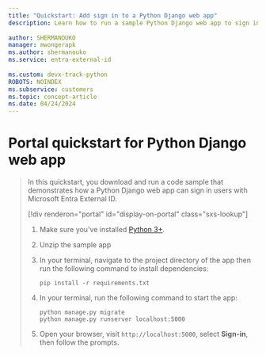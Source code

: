 ```yaml
---
title: "Quickstart: Add sign in to a Python Django web app"
description: Learn how to run a sample Python Django web app to sign in users
 
author: SHERMANOUKO
manager: mwongerapk
ms.author: shermanouko
ms.service: entra-external-id
 
ms.custom: devx-track-python
ROBOTS: NOINDEX
ms.subservice: customers
ms.topic: concept-article
ms.date: 04/24/2024
---
```


# Portal quickstart for Python Django web app

> In this quickstart, you download and run a code sample that demonstrates how a Python Django web app can sign in users with Microsoft Entra External ID.
>
> [!div renderon="portal" id="display-on-portal" class="sxs-lookup"]
> 1. Make sure you've installed [Python 3+](https://www.python.org/).
>
> 1. Unzip the sample app
>
> 1. In your terminal, navigate to the project directory of the app then run the following command to install dependencies:
>
>     ```console
>     pip install -r requirements.txt
>     ```
> 1. In your terminal, run the following command to start the app:
>
>     ```console
>     python manage.py migrate
>     python manage.py runserver localhost:5000
>     ```
>
> 1. Open your browser, visit `http://localhost:5000`, select **Sign-in**, then follow the prompts.
>
